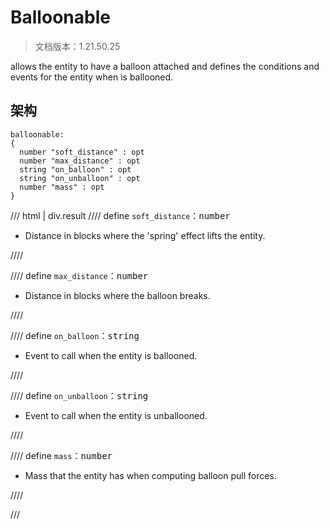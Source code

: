 # Balloonable

> 文档版本：1.21.50.25

allows the entity to have a balloon attached and defines the conditions and events for the entity when is ballooned.

## 架构

```mcschema
balloonable:
{
  number "soft_distance" : opt
  number "max_distance" : opt
  string "on_balloon" : opt
  string "on_unballoon" : opt
  number "mass" : opt
}

```

/// html | div.result
//// define
`soft_distance`：<samp>number</samp>

- Distance in blocks where the 'spring' effect lifts the entity.


////


//// define
`max_distance`：<samp>number</samp>

- Distance in blocks where the balloon breaks.


////


//// define
`on_balloon`：<samp>string</samp>

- Event to call when the entity is ballooned.


////


//// define
`on_unballoon`：<samp>string</samp>

- Event to call when the entity is unballooned.


////


//// define
`mass`：<samp>number</samp>

- Mass that the entity has when computing balloon pull forces.


////


///

